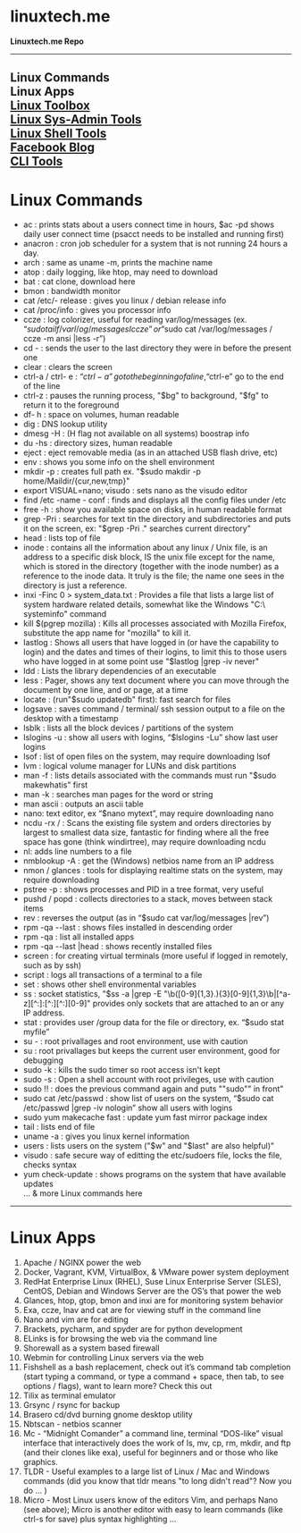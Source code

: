 # linuxtech.me

**Linuxtech.me Repo**

----
Linux Commands  
Linux Apps  
[Linux Toolbox](http://cb.vu/unixtoolbox.xhtml)  
[Linux Sys-Admin Tools](https://github.com/epcim/awesome-sysadmin2)  
[Linux Shell Tools](https://github.com/alebcay/awesome-shell/blob/master/README.md)  
[Facebook Blog](https://www.facebook.com/stewalexandercom)  
[CLI Tools](https://github.com/agarrharr/awesome-cli-apps)  
----

# Linux Commands

-  ac : prints stats about a users connect time in hours, $ac -pd shows daily user connect time (​psacct needs to be installed and running first)  
-  anacron : cron job scheduler for a system that is not running 24 hours a day.  
-  arch : same as uname -m, prints the machine name  
-  atop : daily logging, like htop, may need to download  
-  bat : cat clone, download here  
-  bmon : bandwidth monitor  
-  cat /etc/- release : gives you linux / debian release info  
-  cat /proc/info : gives you processor info  
-  ccze : log colorizer, useful for reading var/log/messages (ex. “$sudo tailf /varl/og/messages I ccze” or “$sudo cat /var/log/messages / ccze -m ansi |less -r”)  
-  cd - : sends the user to the last directory they were in before the present one  
-  clear : clears the screen  
-  ctrl-a / ctrl- e : “$ctrl-a” go to the beginning of a line, “$ctrl-e” go to the end of the line  
-  ctrl-z : pauses the running process, "$bg" to background, "$fg" to return it to the foreground  
-  df- h : space on volumes, human readable  
-  dig : DNS lookup utility  
-  dmesg -H : (H flag not available on all systems) boostrap info  
-  du -hs : directory sizes, human readable  
-  eject : eject removable media (as in an attached USB flash drive, etc)  
-  env : shows you some info on the shell environment  
-  mkdir -p : creates full path ex. "$sudo makdir -p home/Maildir/{cur,new,tmp}"  
-  export VISUAL=nano; visudo : sets nano as the visudo editor  
-  find /etc -name - conf : finds and displays all the config files under /etc  
-  free -h : show you available space on disks, in human readable format  
-  grep -Pri : searches for text tin the directory and subdirectories and puts it on the screen, ex: "$grep -Pri ." searches current directory"  
-  head : lists top of file  
-  inode : contains all the information about any linux / Unix file, is an address to a specific disk block, IS the unix file except for the name, which is stored in the directory (together with the inode number) as a reference to the inode data. It truly is the file; the name one sees in the directory is just a reference.  
-  inxi -Finc 0 > system_data.txt : Provides a file that lists a large list of system hardware related details, somewhat like the Windows "C:\ systeminfo" command  
-  kill $(pgrep mozilla) : Kills all processes associated with Mozilla Firefox, substitute the app name for "mozilla" to kill it.  
-  lastlog : Shows all users that have logged in (or have the capability to login) and the dates and times of their logins, to limit this to those users who have logged in at some point use "$lastlog |grep -iv never"  
-  ldd : Lists the library dependencies of an executable  
-  less : Pager, shows any text document where you can move through the document by one line, and or page, at a time  
-  locate : (run"$sudo updatedb" first): fast search for files  
-  logsave : saves command / terminal/ ssh session output to a file on the desktop with a timestamp  
-  lsblk : lists all the block devices / partitions of the system  
-  lslogins -u : show all users with logins, “$lslogins -Lu” show last user logins  
-  lsof : list of open files on the system, may require downloading lsof  
-  lvm : logical volume manager for LUNs and disk partitions  
-  man -f : lists details associated with the commands must run "$sudo makewhatis" first  
-  man -k : searches man pages for the word or string  
-  man ascii : outputs an ascii table  
-  nano: text editor, ex “$nano mytext”, may require downloading nano  
-  ncdu -rx / : Scans the existing file system and orders directories by largest to smallest data size, fantastic for finding where all the free space has gone (think windirtree), may require downloading ncdu  
-  nl: adds line numbers to a file  
-  nmblookup -A : get the (Windows) netbios name from an IP address  
-  nmon / glances : tools for displaying realtime stats on the system, may require downloading  
-  pstree -p : shows processes and PID in a tree format, very useful  
-  pushd / popd : collects directories to a stack, moves between stack items  
-  rev : reverses the output (as in “$sudo cat var/log/messages |rev”)  
-  rpm -qa --last : shows files installed in descending order  
-  rpm -qa : list all installed apps  
-  rpm -qa --last |head : shows recently installed files  
-  screen : for creating virtual terminals (more useful if logged in remotely, such as by ssh)  
-  script : logs all transactions of a terminal to a file  
-  set : shows other shell environmental variables  
-  ss : socket statistics, "$ss -a |grep -E "\b([0-9]{1,3}\.){3}[0-9]{1,3}\b|[^a-z][^:]:[^:][^:][0-9]" provides only sockets that are attached to an or any IP address.  
-  stat : provides user /group data for the file or directory, ex. “$sudo stat myfile”  
-  su - : root privallages and root environment, use with caution  
-  su : root privallages but keeps the current user environment, good for debugging  
-  sudo -k : kills the sudo timer so root access isn't kept  
-  sudo -s : Open a shell account with root privileges, use with caution  
-  sudo !! : does the previous command again and puts ""sudo"" in front"  
-  sudo cat /etc/passwd : show list of users on the system, “$sudo cat /etc/passwd |grep -iv nologin” show all users with logins  
-  sudo yum makecache fast : update yum fast mirror package index  
-  tail : lists end of file  
-  uname -a : gives you linux kernel information  
-  users : lists users on the system ("$w" and "$last" are also helpful)"  
-  visudo : safe secure way of editting the etc/sudoers file, locks the file, checks syntax  
-  yum check-update : shows programs on the system that have available updates  
… & more Linux commands here  
----

# Linux Apps

1.  Apache / NGINX power the web
2.  Docker, Vagrant, KVM, VirtualBox, & VMware power system deployment
3.  RedHat Enterprise Linux (RHEL), Suse Linux Enterprise Server (SLES), CentOS, Debian and Windows Server are the OS’s that power the web
4.  Glances, htop, gtop, bmon and inxi are for monitoring system behavior
5.  Exa, ccze, lnav and cat are for viewing stuff in the command line
6.  Nano and vim are for editing
7.  Brackets, pycharm, and spyder are for python development
8.  ELinks is for browsing the web via the command line
9.  Shorewall as a system based firewall
10.  Webmin for controlling Linux servers via the web
11.  Fishshell as a bash replacement, check out it’s command tab completion (start typing a command, or type a command + space, then tab, to see options / flags), want to learn more? Check this out
12.  Tilix as terminal emulator
13.  Grsync / rsync for backup
14.  Brasero cd/dvd burning gnome desktop utility
15.  Nbtscan - netbios scanner
16.  Mc - “Midnight Comander” a command line, terminal “DOS-like” visual interface that interactively does the work of ls, mv, cp, rm, mkdir, and ftp (and their clones like exa), useful for beginners and or those who like graphics.
17.  TLDR - Useful examples to a large list of Linux / Mac and Windows commands (did you know that tldr means "to long didn't read"? Now you do ... )
18.  Micro - Most Linux users know of the editors Vim, and perhaps Nano (see above); Micro is another editor with easy to learn commands (like ctrl-s for save) plus syntax highlighting ...
